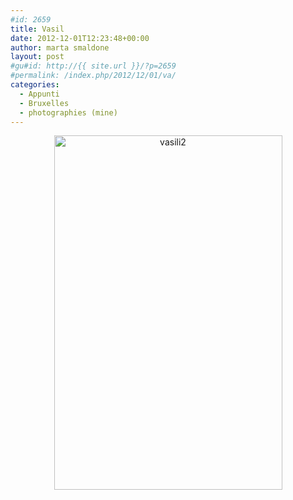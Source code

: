 ```yaml
---
#id: 2659
title: Vasil
date: 2012-12-01T12:23:48+00:00
author: marta smaldone
layout: post
#gu#id: http://{{ site.url }}/?p=2659
#permalink: /index.php/2012/12/01/va/
categories:
  - Appunti
  - Bruxelles
  - photographies (mine)
---
```

<p style="text-align: center;">
  <p style="text-align: center;">
    <p style="text-align: center;">
      <img class="aligncenter size-full wp-image-3496" src="{{ site.url }}/images/uploads/2012/12/vasili2.jpg" alt="vasili2" width="365" height="567" srcset="{{ site.url }}/images/uploads/2012/12/vasili2.jpg 365w, {{ site.url }}/images/uploads/2012/12/vasili2-193x300.jpg 193w" sizes="(max-width: 365px) 100vw, 365px" />
    </p>